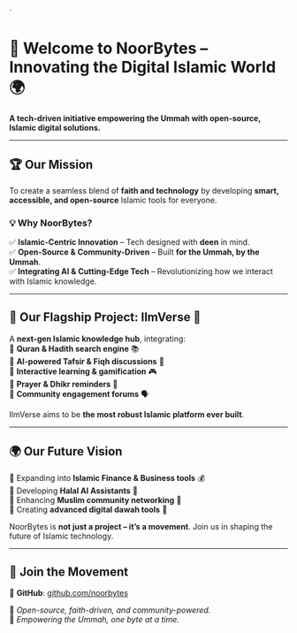 `
# 🌟 Welcome to NoorBytes – Innovating the Digital Islamic World 🌍

**A tech-driven initiative empowering the Ummah with open-source, Islamic digital solutions.**  

---

## 🏆 Our Mission  
To create a seamless blend of **faith and technology** by developing **smart, accessible, and open-source** Islamic tools for everyone.

### 💡 Why NoorBytes?  
✅ **Islamic-Centric Innovation** – Tech designed with **deen** in mind.  
✅ **Open-Source & Community-Driven** – Built **for the Ummah, by the Ummah**.  
✅ **Integrating AI & Cutting-Edge Tech** – Revolutionizing how we interact with Islamic knowledge.  

---

## 🚀 Our Flagship Project: **IlmVerse** 📖  
A **next-gen Islamic knowledge hub**, integrating:  
🔹 **Quran & Hadith search engine** 📚  
🔹 **AI-powered Tafsir & Fiqh discussions** 🤖  
🔹 **Interactive learning & gamification** 🎮  
🔹 **Prayer & Dhikr reminders** 🕌  
🔹 **Community engagement forums** 🗣️  

IlmVerse aims to be **the most robust Islamic platform ever built**.

---

## 🌍 Our Future Vision  
🔹 Expanding into **Islamic Finance & Business tools** 💰  
🔹 Developing **Halal AI Assistants** 🧠  
🔹 Enhancing **Muslim community networking** 🤝  
🔹 Creating **advanced digital dawah tools** 📢  

NoorBytes is **not just a project – it’s a movement**. Join us in shaping the future of Islamic technology.

---

## 🤝 Join the Movement  
📌 **GitHub**: [github.com/noorbytes](https://github.com/noorbytes)  

🔗 *Open-source, faith-driven, and community-powered.*  
🚀 *Empowering the Ummah, one byte at a time.*
